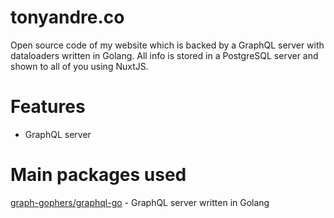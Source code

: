 # tonyandre.co
Open source code of my website which is backed by a GraphQL server with dataloaders written in Golang. All info is stored in a PostgreSQL server and shown to all of you using NuxtJS.
# Features
* GraphQL server
# Main packages used
[graph-gophers/graphql-go](https://github.com/graph-gophers/graphql-go) - GraphQL server written in Golang